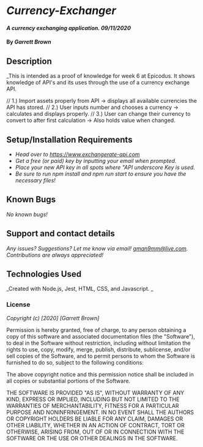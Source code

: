 # _Currency-Exchanger_

#### _A currency exchanging application. 09/11/2020_

#### By _**Garrett Brown**_

## Description

_This is intended as a proof of knowledge for week 6 at Epicodus. It shows knowledge of API's and its uses through the use of a currency exchange API.

// 1.) Import assets properly from API -> displays all available currencies the API has stored.
// 2.) User inputs number and chooses a currency -> calculates and displays properly.
// 3.) User can change their currency to convert to after first calculation -> Also holds value when changed.

## Setup/Installation Requirements

* _Head over to https://www.exchangerate-api.com_
* _Get a free (or paid) key by inputting your email when prompted._
* _Place your new API key in all spots where "API *underscore* Key is used._
* _Be sure to run npm install and npm run start to ensure you have the necessary files!_


## Known Bugs

_No known bugs!_

## Support and contact details

_Any issues? Suggestions? Let me know via email! gman9mm@live.com. Contributions are always appreciated!_

## Technologies Used

_Created with Node.js, Jest, HTML, CSS, and Javascript. _

### License

*Copyright (c) [2020] [Garrett Brown]*

Permission is hereby granted, free of charge, to any person obtaining a copy
of this software and associated documentation files (the "Software"), to deal
in the Software without restriction, including without limitation the rights
to use, copy, modify, merge, publish, distribute, sublicense, and/or sell
copies of the Software, and to permit persons to whom the Software is
furnished to do so, subject to the following conditions:

The above copyright notice and this permission notice shall be included in all
copies or substantial portions of the Software.

THE SOFTWARE IS PROVIDED "AS IS", WITHOUT WARRANTY OF ANY KIND, EXPRESS OR
IMPLIED, INCLUDING BUT NOT LIMITED TO THE WARRANTIES OF MERCHANTABILITY,
FITNESS FOR A PARTICULAR PURPOSE AND NONINFRINGEMENT. IN NO EVENT SHALL THE
AUTHORS OR COPYRIGHT HOLDERS BE LIABLE FOR ANY CLAIM, DAMAGES OR OTHER
LIABILITY, WHETHER IN AN ACTION OF CONTRACT, TORT OR OTHERWISE, ARISING FROM,
OUT OF OR IN CONNECTION WITH THE SOFTWARE OR THE USE OR OTHER DEALINGS IN THE
SOFTWARE.
